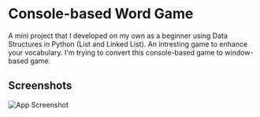 
# Console-based Word Game

A mini project that I developed on my own as a beginner using Data Structures in Python (List and Linked List). An intresting game to enhance your vocabulary. I'm trying to convert this console-based game to window-based game.




## Screenshots

![App Screenshot](https://i.postimg.cc/tJnnPx0T/game.png)

